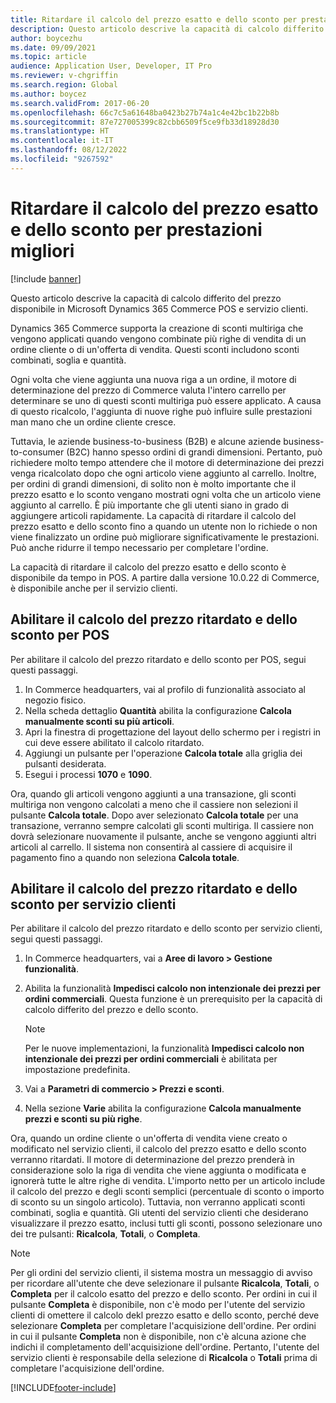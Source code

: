 ```yaml
---
title: Ritardare il calcolo del prezzo esatto e dello sconto per prestazioni migliori
description: Questo articolo descrive la capacità di calcolo differito del prezzo disponibile in Microsoft Dynamics 365 Commerce POS e servizio clienti.
author: boycezhu
ms.date: 09/09/2021
ms.topic: article
audience: Application User, Developer, IT Pro
ms.reviewer: v-chgriffin
ms.search.region: Global
ms.author: boycez
ms.search.validFrom: 2017-06-20
ms.openlocfilehash: 66c7c5a61648ba0423b27b74a1c4e42bc1b22b8b
ms.sourcegitcommit: 87e727005399c82cbb6509f5ce9fb33d18928d30
ms.translationtype: HT
ms.contentlocale: it-IT
ms.lasthandoff: 08/12/2022
ms.locfileid: "9267592"
---
```

# <a name="delay-exact-price-and-discount-calculation-for-improved-performance"></a>Ritardare il calcolo del prezzo esatto e dello sconto per prestazioni migliori

[!include [banner](includes/banner.md)]

Questo articolo descrive la capacità di calcolo differito del prezzo disponibile in Microsoft Dynamics 365 Commerce POS e servizio clienti.

Dynamics 365 Commerce supporta la creazione di sconti multiriga che vengono applicati quando vengono combinate più righe di vendita di un ordine cliente o di un'offerta di vendita. Questi sconti includono sconti combinati, soglia e quantità.

Ogni volta che viene aggiunta una nuova riga a un ordine, il motore di determinazione del prezzo di Commerce valuta l'intero carrello per determinare se uno di questi sconti multiriga può essere applicato. A causa di questo ricalcolo, l'aggiunta di nuove righe può influire sulle prestazioni man mano che un ordine cliente cresce.

Tuttavia, le aziende business-to-business (B2B) e alcune aziende business-to-consumer (B2C) hanno spesso ordini di grandi dimensioni. Pertanto, può richiedere molto tempo attendere che il motore di determinazione dei prezzi venga ricalcolato dopo che ogni articolo viene aggiunto al carrello. Inoltre, per ordini di grandi dimensioni, di solito non è molto importante che il prezzo esatto e lo sconto vengano mostrati ogni volta che un articolo viene aggiunto al carrello. È più importante che gli utenti siano in grado di aggiungere articoli rapidamente. La capacità di ritardare il calcolo del prezzo esatto e dello sconto fino a quando un utente non lo richiede o non viene finalizzato un ordine può migliorare significativamente le prestazioni. Può anche ridurre il tempo necessario per completare l'ordine.

La capacità di ritardare il calcolo del prezzo esatto e dello sconto è disponibile da tempo in POS. A partire dalla versione 10.0.22 di Commerce, è disponibile anche per il servizio clienti.

## <a name="enable-delayed-price-and-discount-calculation-for-pos"></a>Abilitare il calcolo del prezzo ritardato e dello sconto per POS

Per abilitare il calcolo del prezzo ritardato e dello sconto per POS, segui questi passaggi.

1. In Commerce headquarters, vai al profilo di funzionalità associato al negozio fisico.
1. Nella scheda dettaglio **Quantità** abilita la configurazione **Calcola manualmente sconti su più articoli**.
1. Apri la finestra di progettazione del layout dello schermo per i registri in cui deve essere abilitato il calcolo ritardato.
1. Aggiungi un pulsante per l'operazione **Calcola totale** alla griglia dei pulsanti desiderata.
1. Esegui i processi **1070** e **1090**.

Ora, quando gli articoli vengono aggiunti a una transazione, gli sconti multiriga non vengono calcolati a meno che il cassiere non selezioni il pulsante **Calcola totale**. Dopo aver selezionato **Calcola totale** per una transazione, verranno sempre calcolati gli sconti multiriga. Il cassiere non dovrà selezionare nuovamente il pulsante, anche se vengono aggiunti altri articoli al carrello. Il sistema non consentirà al cassiere di acquisire il pagamento fino a quando non seleziona **Calcola totale**.

## <a name="enable-delayed-price-and-discount-calculation-for-call-center"></a>Abilitare il calcolo del prezzo ritardato e dello sconto per servizio clienti

Per abilitare il calcolo del prezzo ritardato e dello sconto per servizio clienti, segui questi passaggi.

1. In Commerce headquarters, vai a **Aree di lavoro \> Gestione funzionalità**.
1. Abilita la funzionalità **Impedisci calcolo non intenzionale dei prezzi per ordini commerciali**. Questa funzione è un prerequisito per la capacità di calcolo differito del prezzo e dello sconto.

    > [!NOTE]
    > Per le nuove implementazioni, la funzionalità **Impedisci calcolo non intenzionale dei prezzi per ordini commerciali** è abilitata per impostazione predefinita.

1. Vai a **Parametri di commercio \> Prezzi e sconti**.
1. Nella sezione **Varie** abilita la configurazione **Calcola manualmente prezzi e sconti su più righe**.

Ora, quando un ordine cliente o un'offerta di vendita viene creato o modificato nel servizio clienti, il calcolo del prezzo esatto e dello sconto verranno ritardati. Il motore di determinazione del prezzo prenderà in considerazione solo la riga di vendita che viene aggiunta o modificata e ignorerà tutte le altre righe di vendita. L'importo netto per un articolo include il calcolo del prezzo e degli sconti semplici (percentuale di sconto o importo di sconto su un singolo articolo). Tuttavia, non verranno applicati sconti combinati, soglia e quantità. Gli utenti del servizio clienti che desiderano visualizzare il prezzo esatto, inclusi tutti gli sconti, possono selezionare uno dei tre pulsanti: **Ricalcola**, **Totali**, o **Completa**.

> [!NOTE]
> Per gli ordini del servizio clienti, il sistema mostra un messaggio di avviso per ricordare all'utente che deve selezionare il pulsante **Ricalcola**, **Totali**, o **Completa** per il calcolo esatto del prezzo e dello sconto. Per ordini in cui il pulsante **Completa** è disponibile, non c'è modo per l'utente del servizio clienti di omettere il calcolo dekl prezzo esatto e dello sconto, perché deve selezionare **Completa** per completare l'acquisizione dell'ordine. Per ordini in cui il pulsante **Completa** non è disponibile, non c'è alcuna azione che indichi il completamento dell'acquisizione dell'ordine. Pertanto, l'utente del servizio clienti è responsabile della selezione di **Ricalcola** o **Totali** prima di completare l'acquisizione dell'ordine.

[!INCLUDE[footer-include](../includes/footer-banner.md)]
